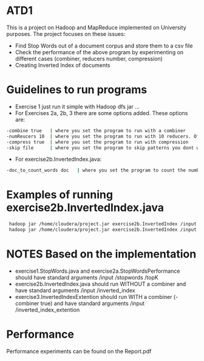 # ATD1

This is a project on Hadoop and MapReduce implemented on University purposes. The project focuses on these issues:

  - Find Stop Words out of a document corpus and store them to a csv file
  - Check the performance of the above program by experimenting on different cases (combiner, reducers number, compression)
  - Creating Inverted Index of documents

# Guidelines to run programs

  - Exercise 1 just run it simple with Hadoop dfs jar ...
  - For Exercises 2a, 2b, 3 there are some options added. These options are:
  
```sh
-combine true   | where you set the program to run with a combiner
-numReucers 10  | where you set the program to run with 10 reducers. Of course, you can set whatever num you want
-compress true  | where you set the program to run with compression
-skip file      | where you set the program to skip patterns you dont want to include in your results (stopwords for example)
```
  - For exercise2b.InvertedIndex.java:
```sh
-doc_to_count_words doc   | where you set the program to count the number of words the doc contains
```

  # Examples of running exercise2b.InvertedIndex.java

```sh
 hadoop jar /home/cloudera/project.jar exercise2b.InvertedIndex /input /output -combiner true -skip stopwords.csv 
 hadoop jar /home/cloudera/project.jar exercise2b.InvertedIndex /input /output -skip stopwords.csv -doc_to_count_words 4 

```
  # NOTES Based on the implementation
  
  - exercise1.StopWords.java and exercise2a.StopWordsPerformance should have standard arguments /input /stopwords /topK
  - exercise2b.InvertedIndex.java should run WITHOUT a combiner and have standard arguments /input /inverted_index
  - exercise3.InvertedIndexExtention should run WITH a combiner (-combiner true) and have standard arguments /input /inverted_index_extention
  
   # Performance
   
   Performance experiments can be found on the Report.pdf

